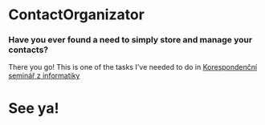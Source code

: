 # ContactOrganizator
### Have you ever found a need to simply store and manage your contacts?

There you go! This is one of the tasks I've needed to do in [Korespondenční seminář z informatiky](ksi.fi.muni.cz)
# See ya!
